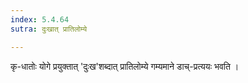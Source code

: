 ```yaml
---
index: 5.4.64
sutra: दुःखात् प्रातिलोम्ये

---
```

कृ-धातोः योगे प्रयुक्तात् 'दुःख'शब्दात् प्रातिलोम्ये गम्यमाने डाच्-प्रत्ययः भवति । 